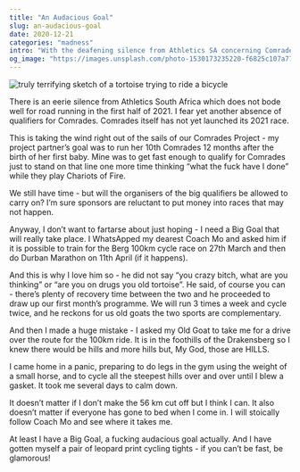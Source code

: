 ```yaml
---
title: "An Audacious Goal"
slug: an-audacious-goal
date: 2020-12-21
categories: "madness"
intro: "With the deafening silence from Athletics SA concerning Comrades 2021 and the requisite qualifiers, it is time to change tack. Of course this involves a brief descent into madness and panic."
og_image: "https://images.unsplash.com/photo-1530173235220-f6825c107a77?ixlib=rb-1.2.1&ixid=MXwxMjA3fDB8MHxwaG90by1wYWdlfHx8fGVufDB8fHw%3D&w=1200&h=630&fit=crop"
---
```


<img src="https://res.cloudinary.com/dy6grlu8z/image/upload/v1608511173/h8tojovnb6icj4rmclp6.jpg" alt="truly terrifying sketch of a tortoise trying to ride a bicycle" />

There is an eerie silence from Athletics South Africa which does not bode well for road running in the first half of 2021. I fear yet another absence of qualifiers for Comrades. Comrades itself has not yet launched its 2021 race.

This is taking the wind right out of the sails of our Comrades Project - my project partner’s goal was to run her 10th Comrades 12 months after the birth of her first baby. Mine was to get fast enough to qualify for Comrades just to stand on that line one more time thinking “what the fuck have I done” while they play Chariots of Fire.

We still have time - but will the organisers of the big qualifiers be allowed to carry on? I’m sure sponsors are reluctant to put money into races that may not happen.

Anyway, I don’t want to fartarse about just hoping - I need a Big Goal that will really take place. I WhatsApped my dearest Coach Mo and asked him if it is possible to train for the Berg 100km cycle race on 27th March and then do Durban Marathon on 11th April (if it happens).

And this is why I love him so - he did not say “you crazy bitch, what are you thinking” or “are you on drugs you old tortoise”. He said, of course you can - there’s plenty of recovery time between the two and he proceeded to draw up our first month’s programme. We will run 3 times a week and cycle twice, and he reckons for us old goats the two sports are complementary.

And then I made a huge mistake - I asked my Old Goat to take me for a drive over the route for the 100km ride. It is in the foothills of the Drakensberg so I knew there would be hills and more hills but, My God, those are HILLS.

I came home in a panic, preparing to do legs in the gym using the weight of a small horse, and to cycle all the steepest hills over and over until I blew a gasket. It took me several days to calm down.

It doesn’t matter if I don’t make the 56 km cut off but I think I can. It also doesn’t matter if everyone has gone to bed when I come in. I will stoically follow Coach Mo and see where it takes me.

At least I have a Big Goal, a fucking audacious goal actually. And I have gotten myself a pair of leopard print cycling tights - if you can’t be fast, be glamorous!
